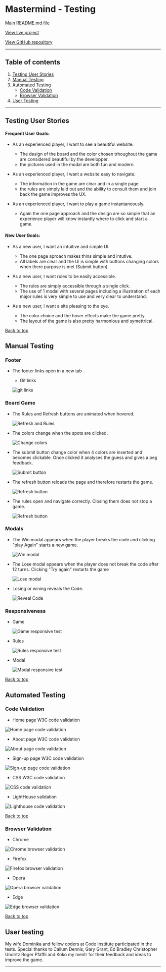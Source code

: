 # Mastermind - Testing 

[Main README.md file](/README.md)

[View live project](https://ludovicleguen.github.io/Mastermind/)

[View GitHub repository](https://github.com/LudovicLeGuen/Mastermind)

***
## Table of contents
1. [Testing User Stories](#Testing-User-Stories)
2. [Manual Testing](#Manual-Testing)
3. [Automated Testing](#Automated-Testing) 
     - [Code Validation](#Code-Validation)
     - [Browser Validation](#Browser-Validation)
4. [User Testing](#User-Testing)


***

## Testing User Stories
#### Frequent User Goals:
* As an experienced player, I want to see a beautiful website.     
     * The design of the board and the color chosen trhoughout the game are considered beautiful by the developper. 
     * the pictures used in the modal are both fun and modern.

* As an experienced player, I want a website easy to navigate.
     * The information in the game are clear and in a single page
     * the rules are simply laid out and the ability to consult them and join back the game improves the UX.
     
* As an experienced player, I want to play a game instantaneously.
     * Again the one page approach and the design are so simple that an experience player will know instantly where to click and start a game.

#### New User Goals:
* As a new user, I want an intuitive and simple UI.
     * The one page aproach makes thins simple and intutive. 
     * All labels are clear and the UI is simple with buttons changing colors when there purpose is met (Submit button).

* As a new user, I want rules to be easily accessible.
     * The rules are simply accessible through a single click. 
     * The use of 1 modal with several pages including a illustration of each major rules is very simple to use and very clear to understand.

* As a new user, I want a site pleasing to the eye.
     * The color choice and the hover effects make the game pretty.
     * The layout of the game is also pretty harmonious and symettrical.

[Back to top](#Mastermind---Testing)
## Manual Testing
### Footer

* The footer links open in a new tab
     * Git links 

     ![git links](assets/testing-files/footer.gif) 
    
### Board Game
* The Rules and Refresh buttons are animated when hovered.

     ![Refresh and Rules](assets/testing-files/hover-buttons.gif) 

* The colors change when the spots are clicked.

     ![Change colors](assets/testing-files/change-color.gif) 

* The submit button change color when 4 colors are inserted and becomes clickable. Once clicked it analyses the guess and gives a peg feedback.

     ![Submit button](assets/testing-files/submit.gif)

* The refresh button reloads the page and therefore restarts the game.

     ![Refresh button](assets/testing-files/refresh.gif)

* The rules open and navigate correctly. Closing them does not stop a game.

     ![Refresh button](assets/testing-files/rules.gif)

### Modals
* The Win modal appears when the player breaks the code and clicking "play Again" starts a new game.

     ![Win modal](assets/testing-files/win-modal-play.gif)

* The Lose modal appears when the player does not break the code after 12 turns. Clicking "Try again" restarts the game 

     ![Lose modal](assets/testing-files/lose-modal.gif)

* Losing or wining reveals the Code. 

     ![Reveal Code](assets/testing-files/outclick-reveal.gif)     

### Responsiveness
* Game

     ![Game responsive test](assets/testing-files/game-responsive.gif)

* Rules 

     ![Rules responsive test](assets/testing-files/rules-responsive.gif)

* Modal

     ![Modal responsive test](assets/testing-files/modal-responsive.gif)

[Back to top](#Mastermind---Testing)

## Automated Testing
### Code Validation
* Home page W3C code validation 

![Home page code validation](assets/testing-files/validation/home-validation.gif)

* About page W3C code validation 

![About page code validation](assets/testing-files/validation/about-validation.gif)

* Sign-up page W3C code validation 

![Sign-up page code validation](assets/testing-files/validation/signup-validation.gif)

* CSS W3C code validation 

![CSS code validation](assets/testing-files/validation/css-validation.gif)

* LightHouse validation 

![Lighthouse code validation](assets/testing-files/lighthouse.PNG)

[Back to top](#Mastermind---Testing)

### Browser Validation
* Chrome 

![Chrome browser validation](assets/testing-files/chrome.png)

* Firefox 

![Firefox browser validation](assets/testing-files/firefox.png)

* Opera 

![Opera browser validation](assets/testing-files/opera.PNG)

* Edge 

![Edge browser validation](assets/testing-files/homepage/edge.PNG)

[Back to top](#Mastermind---Testing)

## User testing 
My wife Dominika and fellow coders at Code Institute participated in the tests. Special thanks to Callum Dennis, Gary Grant, Ed Bradley Christopher Undritz Roger Pfäffli and Koko my mentr for their feedback and ideas to improve the game.
***
